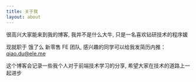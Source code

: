 ```yaml
---
title: 关于我
layout: about
---
```


很高兴大家能来到我的博客, 我并不是什么大牛, 只是一名喜欢钻研技术的程序媛

现就职于 饿了么 新零售 FE 团队, 感兴趣的同学可以给我发简历内推：qiao.du@ele.me

这个博客会记录一些我个人对于前端技术学习的分享, 希望大家在技术的道路上一起进步





